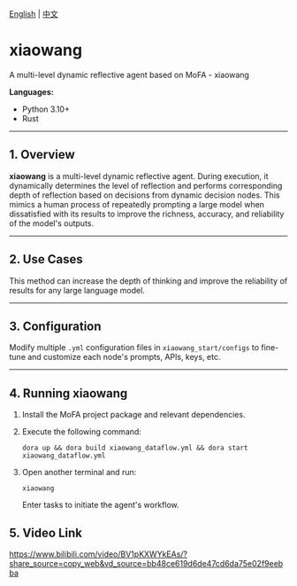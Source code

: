 [English](README.md) | [中文](README_cn.md)

# xiaowang

A multi-level dynamic reflective agent based on MoFA - xiaowang

**Languages:**

- Python 3.10+
- Rust

------

## 1. Overview

**xiaowang** is a multi-level dynamic reflective agent. During execution, it dynamically determines the level of reflection and performs corresponding depth of reflection based on decisions from dynamic decision nodes. This mimics a human process of repeatedly prompting a large model when dissatisfied with its results to improve the richness, accuracy, and reliability of the model's outputs.

------

## 2. Use Cases

This method can increase the depth of thinking and improve the reliability of results for any large language model.

------

## 3. Configuration

Modify multiple `.yml` configuration files in `xiaowang_start/configs` to fine-tune and customize each node's prompts, APIs, keys, etc.

------

## 4. Running xiaowang

1. Install the MoFA project package and relevant dependencies.

2. Execute the following command:

   ```shell
   dora up && dora build xiaowang_dataflow.yml && dora start xiaowang_dataflow.yml
   ```

3. Open another terminal and run:

   ```shell
   xiaowang
   ```

   Enter tasks to initiate the agent's workflow.


## 5. Video Link
https://www.bilibili.com/video/BV1pKXWYkEAs/?share_source=copy_web&vd_source=bb48ce619d6de47cd6da75e02f9eebba